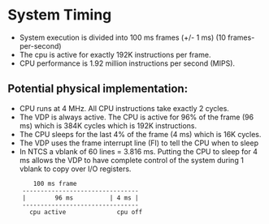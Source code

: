 System Timing
=============

- System execution is divided into 100 ms frames (+/- 1 ms) (10 frames-per-second)
- The cpu is active for exactly 192K instructions per frame.
- CPU performance is 1.92 million instructions per second (MIPS).


Potential physical implementation:
----------------------------------

- CPU runs at 4 MHz.  All CPU instructions take exactly 2 cycles.
- The VDP is always active.  The CPU is active for 96% of the frame (96 ms) which is 384K cycles which is 192K instructions.
- The CPU sleeps for the last 4% of the frame (4 ms) which is 16K cycles.
- The VDP uses the frame interrupt line (FI) to tell the CPU when to sleep
- In NTCS a vblank of 60 lines = 3.816 ms.  Putting the CPU to sleep for 4 ms allows the VDP to have complete control of the system during 1 vblank to copy over I/O registers.

```
       100 ms frame
    --------------------------------
    |        96 ms          | 4 ms |
    --------------------------------
      cpu active              cpu off
```
